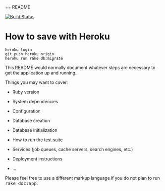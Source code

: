 == README

[![Build Status](https://travis-ci.org/adjivas/site-ref.svg?branch=master)](https://travis-ci.org/adjivas/site-ref)


# How to save with Heroku
```shell
heroku login
git push heroku origin
heroku run rake db:migrate
```

This README would normally document whatever steps are necessary to get the
application up and running.

Things you may want to cover:

* Ruby version

* System dependencies

* Configuration

* Database creation

* Database initialization

* How to run the test suite

* Services (job queues, cache servers, search engines, etc.)

* Deployment instructions

* ...


Please feel free to use a different markup language if you do not plan to run
<tt>rake doc:app</tt>.
